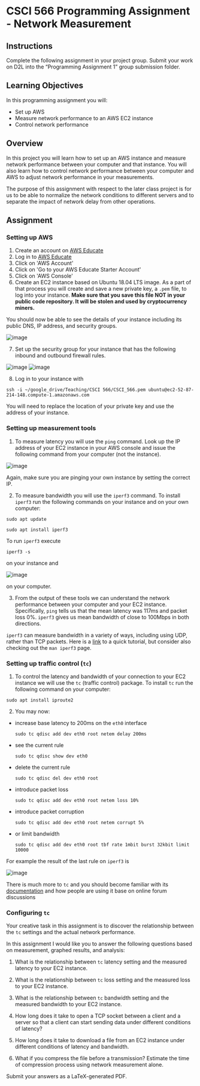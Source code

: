 # CSCI 566 Programming Assignment - Network Measurement

## Instructions

Complete the following assignment in your project group.
Submit your work on D2L into the “Programming Assignment 1” group submission folder.


## Learning Objectives

In this programming assignment you will:

- Set up AWS
- Measure network performance to an AWS EC2 instance
- Control network performance


## Overview

In this project you will learn how to set up an AWS instance and measure network performance between your computer and that instance.
You will also learn how to control network performance between your computer and AWS to adjust network performance in your measurements.

The purpose of this assignment with respect to the later class project is for us to be able to normalize the network conditions to different servers and to separate the impact of network delay from other operations.


## Assignment


### Setting up AWS

1. Create an account on [AWS Educate](https://aws.amazon.com/education/awseducate/)
2. Log in to [AWS Educate](https://aws.amazon.com/education/awseducate/)
3. Click on 'AWS Account'
4. Click on 'Go to your AWS Educate Starter Account'
5. Click on 'AWS Console'
6. Create an EC2 instance based on Ubuntu 18.04 LTS image.
  As a part of that process you will create and save a new private key, a `.pem` file, to log into your instance.
  __Make sure that you save this file NOT in your public code repository. It will be stolen and used by cryptocurrency miners.__

  You should now be able to see the details of your instance including its public DNS, IP address, and security groups.

  ![image](images/instance_details.png)

7. Set up the security group for your instance that has the following inbound and outbound firewall rules.

  ![image](images/inbound.png)
  ![image](images/outbound.png)

8. Log in to your instance with

  `ssh -i ~/google_drive/Teaching/CSCI 566/CSCI_566.pem ubuntu@ec2-52-87-214-148.compute-1.amazonaws.com`

  You will need to replace the location of your private key and use the address of your instance.


### Setting up measurement tools

1. To measure latency you will use the `ping` command.
  Look up the IP address of your EC2 instance in your AWS console and issue the following command from your computer (not the instance).

  ![image](images/ping.png)

  Again, make sure you are pinging your own instance by setting the correct IP.

2. To measure bandwidth you will use the `iperf3` command.
  To install `iperf3` run the following commands on your instance and on your own computer:

  `sudo apt update`

  `sudo apt install iperf3`

  To run `iperf3` execute

  `iperf3 -s`

  on your instance and

  ![image](images/iperf.png)

  on your computer.

3. From the output of these tools we can understand the network performance between your computer and your EC2 instance.
  Specifically, `ping` tells us that the mean latency was 117ms and packet loss 0%.
  `iperf3` gives us mean bandwidth of close to 100Mbps in both directions.

  `iperf3` can measure bandwidth in a variety of ways, including using UDP, rather than TCP packets.
  Here is a [link](https://aws.amazon.com/premiumsupport/knowledge-center/network-throughput-benchmark-linux-ec2/) to a quick tutorial, but consider also checking out the `man iperf3` page.



### Setting up traffic control (`tc`)

1. To control the latency and bandwidth of your connection to your EC2 instance we will use the `tc` (traffic control) package.
  To install `tc` run the following command on your computer:

  `sudo apt install iproute2`

2. You may now:

  - increase base latency to 200ms on the `eth0` interface

    `sudo tc qdisc add dev eth0 root netem delay 200ms`

  - see the current rule

    `sudo tc qdisc show dev eth0`

  - delete the current rule

    `sudo tc qdisc del dev eth0 root`

  - introduce packet loss

    `sudo tc qdisc add dev eth0 root netem loss 10%`

  - introduce packet corruption

    `sudo tc qdisc add dev eth0 root netem corrupt 5%`

  - or limit bandwidth

    `sudo tc qdisc add dev eth0 root tbf rate 1mbit burst 32kbit limit 10000`

  For example the result of the last rule on `iperf3` is

  ![image](images/tc.png)

There is much more to `tc` and you should become familiar with its [documentation](https://www.lartc.org/lartc.html#LARTC.QDISC) and how people are using it base on online forum discussions


### Configuring `tc`

Your creative task in this assignment is to discover the relationship between the `tc` settings and the actual network performance.

In this assignment I would like you to answer the following questions based on measurement, graphed results, and analysis:

1. What is the relationship between `tc` latency setting and the measured latency to your EC2 instance.

2. What is the relationship between `tc` loss setting and the measured loss to your EC2 instance.

3. What is the relationship between `tc` bandwidth setting and the measured bandwidth to your EC2 instance.

4. How long does it take to open a TCP socket between a client and a server so that a client can start sending data under different conditions of latency?

5. How long does it take to download a file from an EC2 instance under different conditions of latency and bandwidth.

6. What if you compress the file before a transmission? Estimate the time of compression process using network measurement alone.

Submit your answers as a LaTeX-generated PDF.
